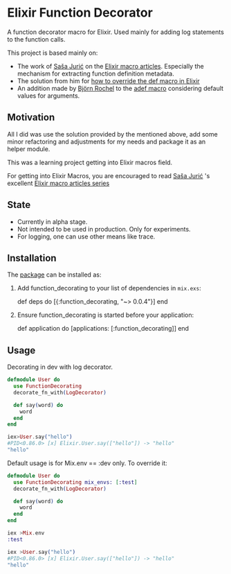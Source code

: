 # Elixir Function Decorator

A function decorator macro for Elixir. Used mainly for adding log statements to the function calls.

This project is based mainly on:

* The work of [Saša Jurić](https://github.com/sasa1977)
on the [Elixir macro articles](http://www.theerlangelist.com/article/macros_1). Especially the mechanism for extracting function definition metadata.
* The solution from him for [how to override the def macro in Elixir](https://gist.github.com/sasa1977/a14f8dd76fe437668ac1)
* An addition made by [Björn Rochel](https://github.com/BjRo) to the [adef macro](https://github.com/BjRo/apex/blob/master/lib/apex/awesome_def.ex) considering default values for arguments. 

## Motivation

All I did was use the solution provided by the mentioned above, add some minor refactoring and adjustments for my needs and package it as an helper module.

This was a learning project getting into Elixir macros field.

For getting into Elixir Macros, you are encouraged to read [Saša Jurić](https://github.com/sasa1977)
's excellent [Elixir macro articles series](http://www.theerlangelist.com/article/macros_1)

## State
- Currently in alpha stage.
- Not intended to be used in production. Only for experiments.
- For logging, one can use other means like trace.

## Installation

The [package](https://hex.pm/packages/function_decorating) can be installed as:

  1. Add function_decorating to your list of dependencies in `mix.exs`:

        def deps do
          [{:function_decorating, "~> 0.0.4"}]
        end

  2. Ensure function_decorating is started before your application:

        def application do
          [applications: [:function_decorating]]
        end

## Usage

Decorating in dev with log decorator.

```elixir
defmodule User do
  use FunctionDecorating
  decorate_fn_with(LogDecorator)

  def say(word) do
    word
  end
end
```

```elixir
iex>User.say("hello")
#PID<0.86.0> [x] Elixir.User.say(["hello"]) -> "hello"
"hello"
```

Default usage is for Mix.env == :dev only. To override it:

```elixir
defmodule User do
  use FunctionDecorating mix_envs: [:test]
  decorate_fn_with(LogDecorator)

  def say(word) do
    word
  end
end
```

```elixir
iex >Mix.env
:test

iex >User.say("hello")
#PID<0.86.0> [x] Elixir.User.say(["hello"]) -> "hello"
"hello"
```
